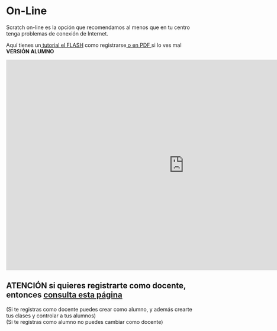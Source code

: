 
# On-Line

Scratch on-line es la opción que recomendamos al menos que en tu centro tenga problemas de conexión de Internet.

Aquí tienes un[ tutorial el FLASH](http://aularagon.catedu.es/materialesaularagon2013/LegoWedo/Videos/RegistrarseScratch.htm) como registrarse[ o en PDF ](http://aularagon.catedu.es/materialesaularagon2013/LegoWedo/Videos/RegistrarseScratch.htm)si lo ves mal **VERSIÓN ALUMNO**

<iframe src="https://docs.google.com/presentation/d/e/2PACX-1vTvD-Eu7LcRhcfCS10JBAcH9b_qR1LYmxGeZN6IJSvEyq76dNlOx_ISfaXRgCtS5zaU2CwArY9AIc55/embed?start=false&loop=false&delayms=3000" frameborder="0" width="960" height="569" allowfullscreen="true" mozallowfullscreen="true" webkitallowfullscreen="true"></iframe>

## ATENCIÓN si quieres registrarte como docente, entonces [consulta esta página](http://aularagon.catedu.es/materialesaularagon2013/scratch/M3plus/scratch_para_docentes.html) 

(Si te registras como docente puedes crear como alumno, y además crearte tus clases y controlar a tus alumnos)<br />(Si te registras como alumno no puedes cambiar como docente)

